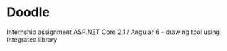 # Doodle
Internship assignment
ASP.NET Core 2.1 / Angular 6  - drawing tool using integrated library
